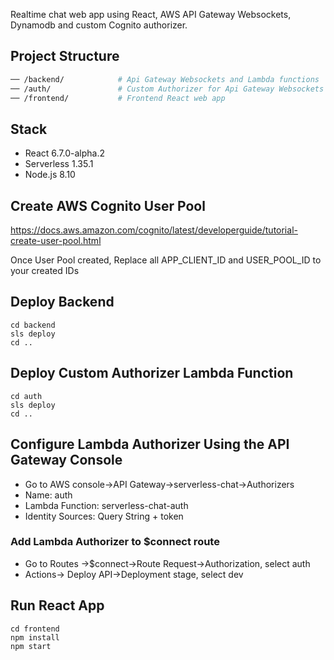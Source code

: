 Realtime chat web app using React, AWS API Gateway Websockets, Dynamodb and custom Cognito authorizer.

## Project Structure

```bash
── /backend/            # Api Gateway Websockets and Lambda functions
── /auth/               # Custom Authorizer for Api Gateway Websockets $connect route
── /frontend/           # Frontend React web app
```

## Stack

- React 6.7.0-alpha.2
- Serverless 1.35.1
- Node.js 8.10

## Create AWS Cognito User Pool

https://docs.aws.amazon.com/cognito/latest/developerguide/tutorial-create-user-pool.html

Once User Pool created, Replace all APP_CLIENT_ID and USER_POOL_ID to your created IDs

## Deploy Backend

```
cd backend
sls deploy
cd ..
```

## Deploy Custom Authorizer Lambda Function

```
cd auth
sls deploy
cd ..
```

## Configure Lambda Authorizer Using the API Gateway Console

- Go to AWS console->API Gateway->serverless-chat->Authorizers
- Name: auth
- Lambda Function: serverless-chat-auth
- Identity Sources: Query String + token

### Add Lambda Authorizer to \$connect route

- Go to Routes ->\$connect->Route Request->Authorization, select auth
- Actions-> Deploy API->Deployment stage, select dev

## Run React App

```
cd frontend
npm install
npm start
```
